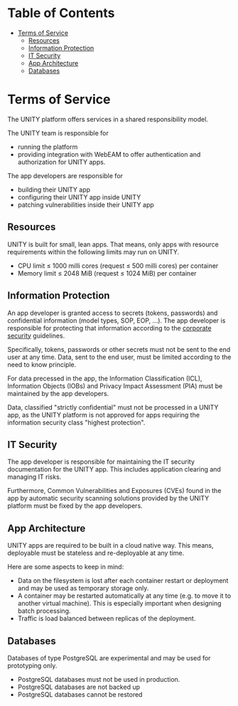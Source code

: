 # Table of Contents

<!-- START doctoc generated TOC please keep comment here to allow auto update -->
<!-- DON'T EDIT THIS SECTION, INSTEAD RE-RUN doctoc TO UPDATE -->

- [Terms of Service](#terms-of-service)
  - [Resources](#resources)
  - [Information Protection](#information-protection)
  - [IT Security](#it-security)
  - [App Architecture](#app-architecture)
  - [Databases](#databases)

<!-- END doctoc generated TOC please keep comment here to allow auto update -->

# Terms of Service

The UNITY platform offers services in a shared responsibility model.

The UNITY team is responsible for

* running the platform
* providing integration with WebEAM to offer authentication and authorization for UNITY apps.

The app developers are responsible for

* building their UNITY app
* configuring their UNITY app inside UNITY
* patching vulnerabilities inside their UNITY app

## Resources

UNITY is built for small, lean apps. That means, only apps with resource requirements within the following limits may
run on UNITY.

* CPU limit ≤ 1000 milli cores (request ≤ 500 milli cores) per container
* Memory limit ≤ 2048 MiB (request ≤ 1024 MiB) per container

## Information Protection

An app developer is granted access to secrets (tokens, passwords) and confidential information (model types, SOP,
EOP, ...).
The app developer is responsible for protecting that information according to the
[corporate security](https://contenthub-de.bmwgroup.net/web/corporatesecurity/informationsschutz-informationssicherheit)
guidelines.

Specifically, tokens, passwords or other secrets must not be sent to the end user at any time.
Data, sent to the end user, must be limited according to the need to know principle.

For data precessed in the app, the Information Classification (ICL), Information Objects (IOBs) and Privacy Impact
Assessment (PIA)  must be maintained by the app developers.

Data, classified "strictly confidential" must not be processed in a UNITY app, as the UNITY platform is not approved
for apps requiring the information security class "highest protection".

## IT Security

The app developer is responsible for maintaining the IT security documentation for the UNITY app.
This includes application clearing and managing IT risks.

Furthermore, Common Vulnerabilities and Exposures (CVEs) found in the app by automatic security scanning solutions
provided by the UNITY platform must be fixed by the app developers.

## App Architecture

UNITY apps are required to be built in a cloud native way. This means, deployable must be stateless and re-deployable at
any time.

Here are some aspects to keep in mind:

* Data on the filesystem is lost after each container restart or deployment and may be used as temporary storage only.
* A container may be restarted automatically at any time (e.g. to move it to another virtual machine).
  This is especially important when designing batch processing.
* Traffic is load balanced between replicas of the deployment.

## Databases

Databases of type PostgreSQL are experimental and may be used for prototyping only.

* PostgreSQL databases must not be used in production.
* PostgreSQL databases are not backed up
* PostgreSQL databases cannot be restored

